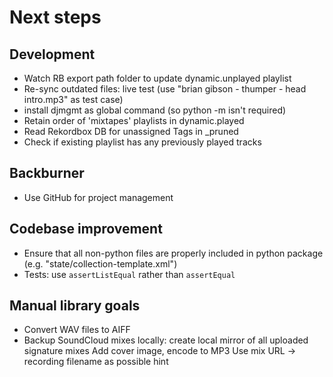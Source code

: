 # Next steps
## Development
* Watch RB export path folder to update dynamic.unplayed playlist
* Re-sync outdated files: live test (use "brian gibson - thumper - head intro.mp3" as test case)
* install djmgmt as global command (so python -m isn't required)
* Retain order of 'mixtapes' playlists in dynamic.played
* Read Rekordbox DB for unassigned Tags in _pruned
* Check if existing playlist has any previously played tracks

## Backburner
* Use GitHub for project management

## Codebase improvement
* Ensure that all non-python files are properly included in python package (e.g. "state/collection-template.xml")
* Tests: use `assertListEqual` rather than `assertEqual`

## Manual library goals
* Convert WAV files to AIFF
* Backup SoundCloud mixes locally: create local mirror of all uploaded signature mixes
    Add cover image, encode to MP3
    Use mix URL -> recording filename as possible hint